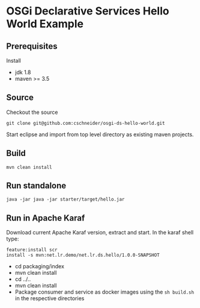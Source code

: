 # OSGi Declarative Services Hello World Example

## Prerequisites

Install
- jdk 1.8
- maven >= 3.5

## Source 

Checkout the source 

	git clone git@github.com:cschneider/osgi-ds-hello-world.git

Start eclipse and import from top level directory as existing maven projects.

## Build

	mvn clean install

## Run standalone

	java -jar java -jar starter/target/hello.jar 

## Run in Apache Karaf

Download current Apache Karaf version, extract and start.
In the karaf shell type:

	feature:install scr
	install -s mvn:net.lr.demo/net.lr.ds.hello/1.0.0-SNAPSHOT

- cd packaging/index
- mvn clean install
- cd ../..
- mvn clean install
- Package consumer and service as docker images using the `sh build.sh` in the respective directories

